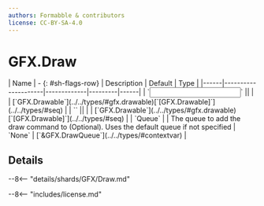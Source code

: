 ```yaml
---
authors: Formabble & contributors
license: CC-BY-SA-4.0
---
```



# GFX.Draw

<div class="sh-parameters" markdown="1">
| Name | - {: #sh-flags-row} | Description | Default | Type |
|------|---------------------|-------------|---------|------|
| `<input>` || | | [`GFX.Drawable`](../../types/#gfx.drawable)[`[GFX.Drawable]`](../../types/#seq) |
| `<output>` || | | [`GFX.Drawable`](../../types/#gfx.drawable)[`[GFX.Drawable]`](../../types/#seq) |
| `Queue` |  | The queue to add the draw command to (Optional). Uses the default queue if not specified | `None` | [`&GFX.DrawQueue`](../../types/#contextvar) |

</div>



## Details

--8<-- "details/shards/GFX/Draw.md"


--8<-- "includes/license.md"

